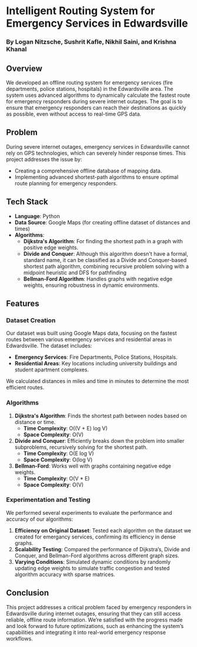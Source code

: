 # Intelligent Routing System for Emergency Services in Edwardsville
### By Logan Nitzsche, Sushrit Kafle, Nikhil Saini, and Krishna Khanal

## Overview

We developed an offline routing system for emergency services (fire departments, police stations, hospitals) in the Edwardsville area. The system uses advanced algorithms to dynamically calculate the fastest route for emergency responders during severe internet outages. The goal is to ensure that emergency responders can reach their destinations as quickly as possible, even without access to real-time GPS data.

## Problem

During severe internet outages, emergency services in Edwardsville cannot rely on GPS technologies, which can severely hinder response times. This project addresses the issue by:

- Creating a comprehensive offline database of mapping data.
- Implementing advanced shortest-path algorithms to ensure optimal route planning for emergency responders.

## Tech Stack

- **Language**: Python
- **Data Source**: Google Maps (for creating offline dataset of distances and times)
- **Algorithms**:
  - **Dijkstra's Algorithm**: For finding the shortest path in a graph with positive edge weights.
  - **Divide and Conquer**: Although this algorithm doesn't have a formal, standard name, it can be classified as a Divide and Conquer-based shortest path algorithm, combining recursive problem solving with a midpoint heuristic and DFS for pathfinding
  - **Bellman-Ford Algorithm**: Handles graphs with negative edge weights, ensuring robustness in dynamic environments.

## Features

### Dataset Creation
Our dataset was built using Google Maps data, focusing on the fastest routes between various emergency services and residential areas in Edwardsville. The dataset includes:

- **Emergency Services**: Fire Departments, Police Stations, Hospitals.
- **Residential Areas**: Key locations including university buildings and student apartment complexes.

We calculated distances in miles and time in minutes to determine the most efficient routes.

### Algorithms
1. **Dijkstra's Algorithm**: Finds the shortest path between nodes based on distance or time.
   - **Time Complexity**: O((V + E) log V)
   - **Space Complexity**: O(V)
2. **Divide and Conquer**: Efficiently breaks down the problem into smaller subproblems, recursively solving for the shortest path.
   - **Time Complexity**: O(E log V)
   - **Space Complexity**: O(log V)
3. **Bellman-Ford**: Works well with graphs containing negative edge weights.
   - **Time Complexity**: O(V * E)
   - **Space Complexity**: O(V)

### Experimentation and Testing
We performed several experiments to evaluate the performance and accuracy of our algorithms:

1. **Efficiency on Original Dataset**: Tested each algorithm on the dataset we created for emergancy services, confirming its efficiency in dense graphs.
2. **Scalability Testing**: Compared the performance of Dijkstra’s, Divide and Conquer, and Bellman-Ford algorithms across different graph sizes.
3. **Varying Conditions**: Simulated dynamic conditions by randomly updating edge weights to simulate traffic congestion and tested algorithm accuracy with sparse matrices.

## Conclusion

This project addresses a critical problem faced by emergency responders in Edwardsville during internet outages, ensuring that they can still access reliable, offline route information. We’re satisfied with the progress made and look forward to future optimizations, such as enhancing the system’s capabilities and integrating it into real-world emergency response workflows.

